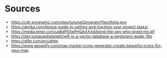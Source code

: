 
# Sources

<div style="font-size: 12px">

- https://cdn.programiz.com/sites/tutorial2program/files/theta.png
- https://aprika.com/blog/a-guide-to-setting-and-tracking-your-project-tasks/
- https://media.tenor.com/ua8dP50wPHQAAAAd/bond-the-spy-who-loved-me.gif
- https://dev.to/pavanbelagatti/wtf-is-a-vector-database-a-beginners-guide-16p
- https://gifer.com/en/JdHm
- https://www.geoapify.com/map-marker-icons-generator-create-beautiful-icons-for-your-map 

</div>